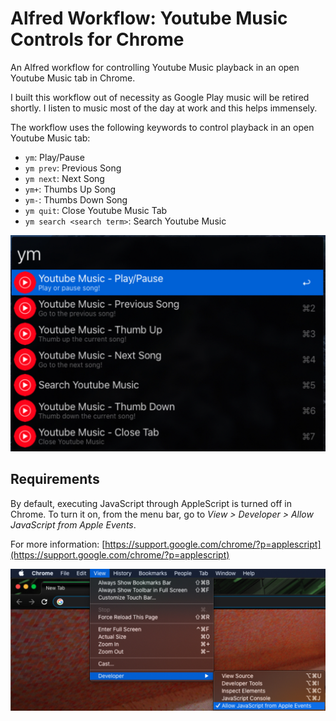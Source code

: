 # Alfred Workflow: Youtube Music Controls for Chrome

An Alfred workflow for controlling Youtube Music playback in an open Youtube Music tab in Chrome.

I built this workflow out of necessity as Google Play music will be retired shortly. I listen to music most of the day at work and this helps immensely.

The workflow uses the following keywords to control playback in an open Youtube Music tab:

* `ym`: Play/Pause
* `ym prev`: Previous Song
* `ym next`: Next Song
* `ym+`: Thumbs Up Song
* `ym-`: Thumbs Down Song
* `ym quit`: Close Youtube Music Tab
* `ym search <search term>`: Search Youtube Music

![Alfred Workflow Screenshot](screenshot.jpg)

## Requirements

By default, executing JavaScript through AppleScript is turned off in Chrome. To turn it on, from the menu bar, go to *View > Developer > Allow JavaScript from Apple Events*.

For more information: [https://support.google.com/chrome/?p=applescript](https://support.google.com/chrome/?p=applescript)

![Chrome Enable Applescript](chrome-enable-applescript.jpg)
